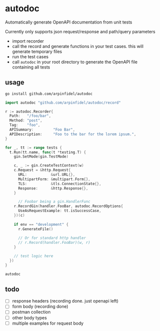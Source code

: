 # autodoc

Automatically generate OpenAPI documentation from unit tests

Currently only supports json request/response and path/query parameters

- import recorder
- call the record and generate functions in your test cases. this will generate temporary files
- run the test cases
- call `autodoc` in your root directory to generate the OpenAPI file containing all tests

## usage

```bash
go install github.com/arpinfidel/autodoc
```

```go
import autodoc "github.com/arpinfidel/autodoc/record"
```

```go
r := autodoc.Recorder{
  Path:   "/foo/bar",
  Method: "post",
  Tag:    "foo",
  APISummary:         "Foo Bar",
  APIDescription:     "Foo to the bar for the lorem ipsum.",
}

for _, tt := range tests {
  t.Run(tt.name, func(t *testing.T) {
    gin.SetMode(gin.TestMode)

    c, _ := gin.CreateTestContext(w)
    c.Request = &http.Request{
      URL:           &url.URL{},
      MultipartForm: &multipart.Form{},
      TLS:           &tls.ConnectionState{},
      Response:      &http.Response{},
    }

      // Foobar being a gin.HandlerFunc
    r.RecordGin(handler.FooBar, autodoc.RecordOptions{
      UseAsRequestExample: tt.isSuccessCase,
    })(c)
    
    if env == "development" {
      r.GenerateFile()
  
      // Or for standard http handler
      // r.Record(handler.FooBar)(w, r)
    }

    // test logic here
  })
}
```

```bash
autodoc
```

## todo

- [ ] response headers (recording done. just openapi left)
- [ ] form body (recording done)
- [ ] postman collection
- [ ] other body types
- [ ] multiple examples for request body
